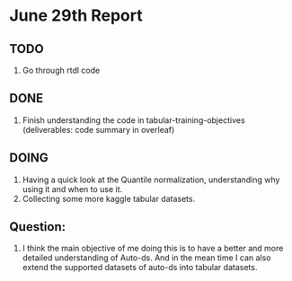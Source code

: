 # June 29th Report
## TODO
1. Go through rtdl code
## DONE
1. Finish understanding the code in tabular-training-objectives (deliverables: code summary in overleaf)
## DOING
1. Having a quick look at the Quantile normalization, understanding why using it and when to use it.
2. Collecting some more kaggle tabular datasets.


## Question:
1.  I think the main objective of me doing this is to have a better and more detailed understanding of Auto-ds. And in the mean time I can also extend the supported datasets of auto-ds into tabular datasets.